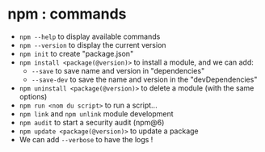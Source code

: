 # npm : commands

* `npm --help` to display available commands
* `npm --version` to display the current version
* `npm init` to create "package.json"
* `npm install <package(@version)>` to install a module, and we can add:
    * `--save` to save name and version in "dependencies"
    * `--save-dev` to save the name and version in the "devDependencies"
* `npm uninstall <package(@version)>` to delete a module (with the same options)
* `npm run <nom du script>` to run a script...
* `npm link` and `npm unlink` module development
* `npm audit` to start a security audit (npm@6)
* `npm update <package(@version)>` to update a package
* We can add `--verbose` to have the logs !
